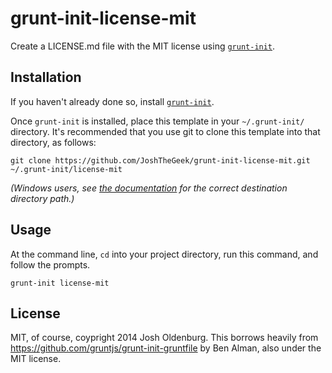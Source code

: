 # grunt-init-license-mit

Create a LICENSE.md file with the MIT license using
[`grunt-init`][grunt-init].

## Installation
If you haven't already done so, install [`grunt-init`][grunt-init].

Once `grunt-init` is installed, place this template in your `~/.grunt-init/` directory. It's recommended that you use git to clone this template into that directory, as follows:

```
git clone https://github.com/JoshTheGeek/grunt-init-license-mit.git ~/.grunt-init/license-mit
```

_(Windows users, see [the documentation][grunt-init] for the correct destination directory path.)_

## Usage
At the command line, `cd` into your project directory, run this command, and follow the prompts.

```
grunt-init license-mit
```

## License
MIT, of course, coypright 2014 Josh Oldenburg. This borrows heavily from https://github.com/gruntjs/grunt-init-gruntfile by Ben Alman, also under the MIT license.

[grunt-init]: http://gruntjs.com/project-scaffolding
